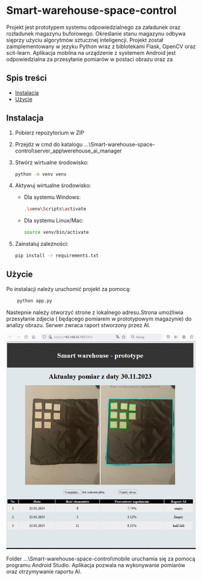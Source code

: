 # Smart-warehouse-space-control

Projekt jest prototypem systemu odpowiedzialnego za załadunek oraz rozładunek magazynu buforowego. Określanie stanu magazynu odbywa sięprzy użyciu algorytmów sztucznej inteligencji. Projekt został zaimplementowany w jezyku Python wraz z biblotekami Flask, OpenCV oraz scit-learn.
Aplikacja mobilna na urządzenie z systemem Android jest odpowiedzialna za przesyłanie pomiarów w postaci obrazu oraz za 

## Spis treści

- [Instalacja](#instalacja)
- [Użycie](#użycie)


## Instalacja


1. Pobierz repozytorium w ZIP

2. Przejdz  w cmd do katalogu ...\Smart-warehouse-space-control\server_app\werehouse_ai_manager

3. Stwórz wirtualne środowisko:

    ```bash
    python -m venv venv
    ```

4. Aktywuj wirtualne środowisko:

    - Dla systemu Windows:

        ```bash
        .\venv\Scripts\activate
        ```

    - Dla systemu Linux/Mac:

        ```bash
        source venv/bin/activate
        ```

5. Zainstaluj zależności:

    ```bash
    pip install -r requirements.txt
    ```

## Użycie

Po instalacji należy uruchomić projekt za pomocą:

```bash
    python app.py
```


Nastepnie należy otworzyć strone z lokalnego adresu.Strona umożliwia przesyłanie zdjecia ( będącego pomiarem w prototypowym magazynie) do analizy obrazu. Serwer zwraca raport stworzony przez AI.

![Widok strony](https://github.com/bartlomiej-bracik/Smart-warehouse-space-control/blob/main/description/web.JPG)

Folder ...\Smart-warehouse-space-control\mobile  uruchamia się za pomocą programu Android Studio. Aplikacja pozwala na wykonywanie pomiarów oraz otrzymywanie raportu AI.

